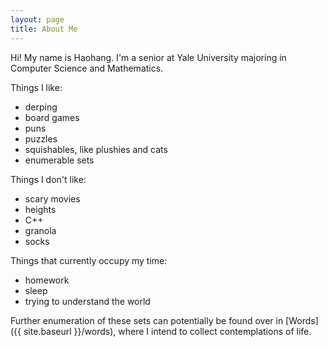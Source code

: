 ```yaml
---
layout: page
title: About Me
---
```


Hi! My name is Haohang. I'm a senior at Yale University majoring in Computer Science and Mathematics. 

Things I like:
- derping
- board games
- puns
- puzzles
- squishables, like plushies and cats
- enumerable sets 

Things I don't like:
- scary movies
- heights
- C++
- granola
- socks

Things that currently occupy my time:
- homework
- sleep
- trying to understand the world

Further enumeration of these sets can potentially be found over in [Words]({{ site.baseurl }}/words), where I intend to collect contemplations of life.
